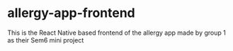 # allergy-app-frontend
This is the React Native based frontend of the allergy app made by group 1 as their Sem6 mini project
